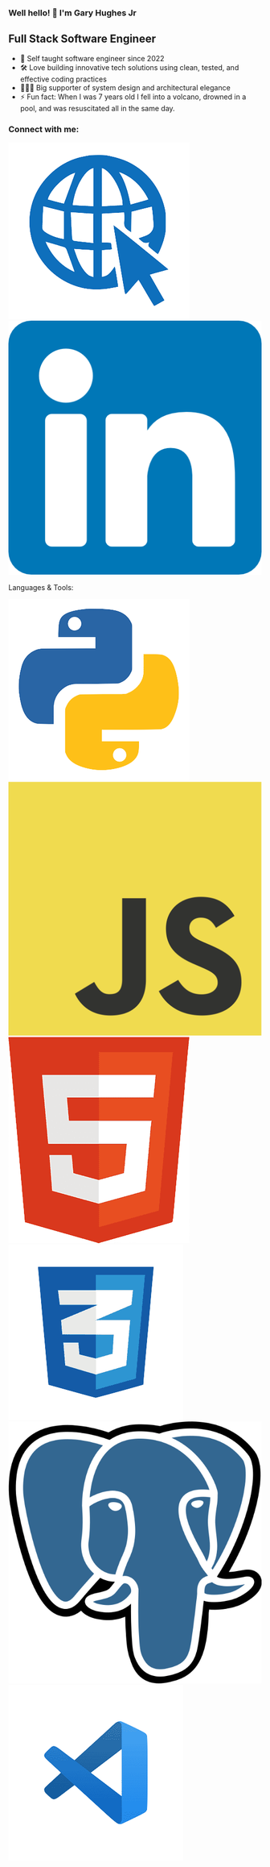 ### Well hello! 👋 I'm Gary Hughes Jr

## Full Stack Software Engineer

- 🔭 Self taught software engineer since 2022 
- 🛠 Love building innovative tech solutions using clean, tested, and effective coding practices
- 👨🏼‍💻 Big supporter of system design and architectural elegance
- ⚡ Fun fact: When I was 7 years old I fell into a volcano, drowned in a pool, and was resuscitated all in the same day. 

### Connect with me:

[![website link](/images/web.png)](https://garyhughesjr.netlify.app/)
[![linkedin profile url](/images/linkedin.png)](https://www.linkedin.com/in/gary-hughes-jr-64925b229/)

Languages & Tools:

![python icon](/images/python.png)
![javascript](/images/javascript.png)
![html](/images/html.png)
![css](/images/css.png)
![elephantsql](/images/elephantsql.png)
![visual studio icon](/images/vscode.png)